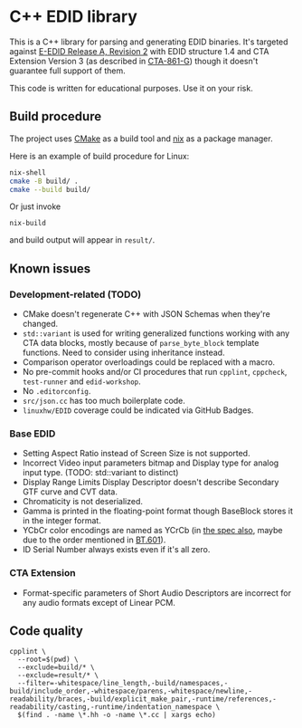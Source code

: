 # C++ EDID library

This is a C++ library for parsing and generating EDID binaries. It's targeted against [E-EDID Release A, Revision 2][E-EDID] with EDID structure 1.4 and CTA Extension Version 3 (as described in [CTA-861-G][CTA-861-G]) though it doesn't guarantee full support of them.

This code is written for educational purposes. Use it on your risk.

## Build procedure

The project uses [CMake](https://cmake.org/) as a build tool and [nix](https://nixos.org/) as a package manager.

Here is an example of build procedure for Linux:
```sh
nix-shell
cmake -B build/ .
cmake --build build/
```

Or just invoke
```
nix-build
```
and build output will appear in `result/`.

## Known issues

### Development-related (TODO)

- CMake doesn't regenerate C++ with JSON Schemas when they're changed.
- `std::variant` is used for writing generalized functions working with any CTA data blocks, mostly because of `parse_byte_block` template functions. Need to consider using inheritance instead.
- Comparison operator overloadings could be replaced with a macro.
- No pre-commit hooks and/or CI procedures that run `cpplint`, `cppcheck`, `test-runner` and `edid-workshop`.
- No `.editorconfig`.
- `src/json.cc` has too much boilerplate code.
- `linuxhw/EDID` coverage could be indicated via GitHub Badges.

### Base EDID

- Setting Aspect Ratio instead of Screen Size is not supported.
- Incorrect Video input parameters bitmap and Display type for analog input type. (TODO: std::variant to distinct)
- Display Range Limits Display Descriptor doesn't describe Secondary GTF curve and CVT data.
- Chromaticity is not deserialized.
- Gamma is printed in the floating-point format though BaseBlock stores it in the integer format.
- YCbCr color encodings are named as YCrCb (in [the spec also][E-EDID], maybe due to the order mentioned in [BT.601][BT.601]).
- ID Serial Number always exists even if it's all zero.

### CTA Extension

- Format-specific parameters of Short Audio Descriptors are incorrect for any audio formats except of Linear PCM.

## Code quality
```
cpplint \
  --root=$(pwd) \
  --exclude=build/* \
  --exclude=result/* \
  --filter=-whitespace/line_length,-build/namespaces,-build/include_order,-whitespace/parens,-whitespace/newline,-readability/braces,-build/explicit_make_pair,-runtime/references,-readability/casting,-runtime/indentation_namespace \
  $(find . -name \*.hh -o -name \*.cc | xargs echo)
```

[E-EDID]: https://vesa.org/vesa-standards/
[CTA-861-G]: https://shop.cta.tech/products/a-dtv-profile-for-uncompressed-high-speed-digital-interfaces-cta-861-g
[BT.601]: https://www.itu.int/rec/R-REC-BT.601/

